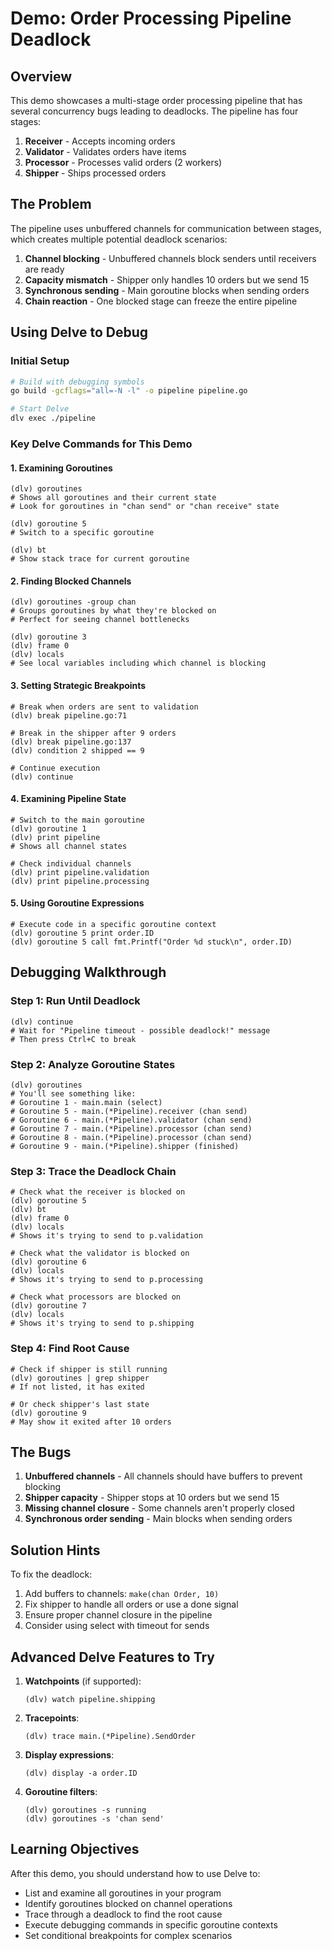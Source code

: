 # Demo: Order Processing Pipeline Deadlock

## Overview
This demo showcases a multi-stage order processing pipeline that has several concurrency bugs leading to deadlocks. The pipeline has four stages:

1. **Receiver** - Accepts incoming orders
2. **Validator** - Validates orders have items
3. **Processor** - Processes valid orders (2 workers)
4. **Shipper** - Ships processed orders

## The Problem
The pipeline uses unbuffered channels for communication between stages, which creates multiple potential deadlock scenarios:

1. **Channel blocking** - Unbuffered channels block senders until receivers are ready
2. **Capacity mismatch** - Shipper only handles 10 orders but we send 15
3. **Synchronous sending** - Main goroutine blocks when sending orders
4. **Chain reaction** - One blocked stage can freeze the entire pipeline

## Using Delve to Debug

### Initial Setup
```bash
# Build with debugging symbols
go build -gcflags="all=-N -l" -o pipeline pipeline.go

# Start Delve
dlv exec ./pipeline
```

### Key Delve Commands for This Demo

#### 1. Examining Goroutines
```
(dlv) goroutines
# Shows all goroutines and their current state
# Look for goroutines in "chan send" or "chan receive" state

(dlv) goroutine 5
# Switch to a specific goroutine

(dlv) bt
# Show stack trace for current goroutine
```

#### 2. Finding Blocked Channels
```
(dlv) goroutines -group chan
# Groups goroutines by what they're blocked on
# Perfect for seeing channel bottlenecks

(dlv) goroutine 3
(dlv) frame 0
(dlv) locals
# See local variables including which channel is blocking
```

#### 3. Setting Strategic Breakpoints
```
# Break when orders are sent to validation
(dlv) break pipeline.go:71

# Break in the shipper after 9 orders
(dlv) break pipeline.go:137
(dlv) condition 2 shipped == 9

# Continue execution
(dlv) continue
```

#### 4. Examining Pipeline State
```
# Switch to the main goroutine
(dlv) goroutine 1
(dlv) print pipeline
# Shows all channel states

# Check individual channels
(dlv) print pipeline.validation
(dlv) print pipeline.processing
```

#### 5. Using Goroutine Expressions
```
# Execute code in a specific goroutine context
(dlv) goroutine 5 print order.ID
(dlv) goroutine 5 call fmt.Printf("Order %d stuck\n", order.ID)
```

## Debugging Walkthrough

### Step 1: Run Until Deadlock
```
(dlv) continue
# Wait for "Pipeline timeout - possible deadlock!" message
# Then press Ctrl+C to break
```

### Step 2: Analyze Goroutine States
```
(dlv) goroutines
# You'll see something like:
# Goroutine 1 - main.main (select)
# Goroutine 5 - main.(*Pipeline).receiver (chan send) 
# Goroutine 6 - main.(*Pipeline).validator (chan send)
# Goroutine 7 - main.(*Pipeline).processor (chan send)
# Goroutine 8 - main.(*Pipeline).processor (chan send)
# Goroutine 9 - main.(*Pipeline).shipper (finished)
```

### Step 3: Trace the Deadlock Chain
```
# Check what the receiver is blocked on
(dlv) goroutine 5
(dlv) bt
(dlv) frame 0
(dlv) locals
# Shows it's trying to send to p.validation

# Check what the validator is blocked on
(dlv) goroutine 6
(dlv) locals
# Shows it's trying to send to p.processing

# Check what processors are blocked on
(dlv) goroutine 7
(dlv) locals
# Shows it's trying to send to p.shipping
```

### Step 4: Find Root Cause
```
# Check if shipper is still running
(dlv) goroutines | grep shipper
# If not listed, it has exited

# Or check shipper's last state
(dlv) goroutine 9
# May show it exited after 10 orders
```

## The Bugs

1. **Unbuffered channels** - All channels should have buffers to prevent blocking
2. **Shipper capacity** - Shipper stops at 10 orders but we send 15
3. **Missing channel closure** - Some channels aren't properly closed
4. **Synchronous order sending** - Main blocks when sending orders

## Solution Hints

To fix the deadlock:
1. Add buffers to channels: `make(chan Order, 10)`
2. Fix shipper to handle all orders or use a done signal
3. Ensure proper channel closure in the pipeline
4. Consider using select with timeout for sends

## Advanced Delve Features to Try

1. **Watchpoints** (if supported):
   ```
   (dlv) watch pipeline.shipping
   ```

2. **Tracepoints**:
   ```
   (dlv) trace main.(*Pipeline).SendOrder
   ```

3. **Display expressions**:
   ```
   (dlv) display -a order.ID
   ```

4. **Goroutine filters**:
   ```
   (dlv) goroutines -s running
   (dlv) goroutines -s 'chan send'
   ```

## Learning Objectives

After this demo, you should understand how to use Delve to:
- List and examine all goroutines in your program
- Identify goroutines blocked on channel operations
- Trace through a deadlock to find the root cause
- Execute debugging commands in specific goroutine contexts
- Set conditional breakpoints for complex scenarios